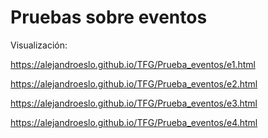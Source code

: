 # Pruebas sobre eventos

Visualización:

https://alejandroeslo.github.io/TFG/Prueba_eventos/e1.html

https://alejandroeslo.github.io/TFG/Prueba_eventos/e2.html

https://alejandroeslo.github.io/TFG/Prueba_eventos/e3.html

https://alejandroeslo.github.io/TFG/Prueba_eventos/e4.html
